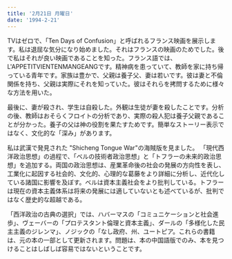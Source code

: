 ```yaml
---
title: '2月21日 月曜日'
date: '1994-2-21'
---
```

TVはゼロで、「Ten Days of Confusion」と呼ばれるフランス映画を展示します。私は退屈な気分になり始めました。それはフランスの映画のためでした。後で私はそれが良い映画であることを知った。フランス語では、L'APPETITVIENTENMANGEANGです。精神病を患っていて、教師を家に持ち帰っている青年です。家族は豊かで、父親は養子父、妻は若いです。彼は妻と不倫関係を持ち、父親は実際にそれを知っていた。彼はそれらを拷問するために様々な方法を用いた。

最後に、妻が殺され、学生は自殺した。外観は生徒が妻を殺したことです。分析の後、教師はおそらくフロイトの分析であり、実際の殺人犯は養子父親であることが分かった。養子の父は神の役割を果たすためです。簡単なストーリー表示ではなく、文化的な「深み」があります。

私は武漢で発見された "Shicheng Tongue War"の海賊版を見ました。 「現代西洋政治思想」の過程で、「ベルの技術者政治思想」と「トフラーの未来的政治思想」を追加する。両国の政治思想は、産業革命後の社会の発展の方向性を表し、工業化に起因する社会的、文化的、心理的な葛藤をより詳細に分析し、近代化している諸国に影響を及ぼす。ベルは資本主義社会をより批判している。トフラーは現在の資本主義体系は将来の発展には適していないとも述べているが、批判ではなく歴史的な超越である。

「西洋政治の古典の選択」では、ハバーマスの「コミュニケーションと社会進歩」、ヴェーバーの「プロテスタント倫理と資本主義」、ダールの「多様化した民主主義のジレンマ」、ノジックの「なし政府、州、ユートピア。これらの書籍は、元の本の一部として更新されます。問題は、本の中国語版でのみ、本を見つけることはしばしば容易ではないということです。